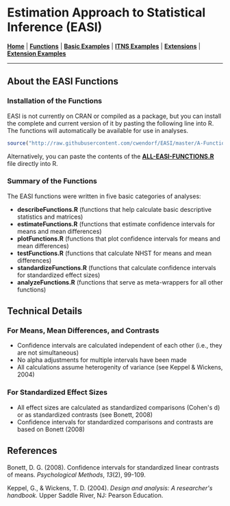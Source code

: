 # Estimation Approach to Statistical Inference (EASI)

[**Home**](https://github.com/cwendorf/EASI/) | 
[**Functions**](https://github.com/cwendorf/EASI/tree/master/A-Functions) | 
[**Basic Examples**](https://github.com/cwendorf/EASI/tree/master/B-BasicExamples) | 
[**ITNS Examples**](https://github.com/cwendorf/EASI/tree/master/C-ITNSExamples) | 
[**Extensions**](https://github.com/cwendorf/EASI/tree/master/D-Extensions) | 
[**Extension Examples**](https://github.com/cwendorf/EASI/tree/master/E-ExtensionExamples) 

---

## About the EASI Functions

### Installation of the Functions

EASI is not currently on CRAN or compiled as a package, but you can install the complete and current version of it by pasting the following line into R. The functions will automatically be available for use in analyses.
```r
source("http://raw.githubusercontent.com/cwendorf/EASI/master/A-Functions/ALL-EASI-FUNCTIONS.R")
```

Alternatively, you can paste the contents of the [**ALL-EASI-FUNCTIONS.R**](https://github.com/cwendorf/EASI/raw/master/A-Functions/ALL-EASI-FUNCTIONS.R) file directly into R. 

### Summary of the Functions

The EASI functions were written in five basic categories of analyses:

- **describeFunctions.R** (functions that help calculate basic descriptive statistics and matrices)
- **estimateFunctions.R** (functions that estimate confidence intervals for means and mean differences)
- **plotFunctions.R** (functions that plot confidence intervals for means and mean differences)
- **testFunctions.R** (functions that calculate NHST for means and mean differences)
- **standardizeFunctions.R** (functions that calculate confidence intervals for standardized effect sizes)
- **analyzeFunctions.R** (functions that serve as meta-wrappers for all other functions)

## Technical Details

### For Means, Mean Differences, and Contrasts

- Confidence intervals are calculated independent of each other (i.e., they are not simultaneous)
- No alpha adjustments for multiple intervals have been made
- All calculations assume heterogenity of variance (see Keppel & Wickens, 2004)

### For Standardized Effect Sizes

- All effect sizes are calculated as standardized comparisons (Cohen's d) or as standardized contrasts (see Bonett, 2008)
- Confidence intervals for standardized comparisons and contrasts are based on Bonett (2008)

## References

Bonett, D. G. (2008). Confidence intervals for standardized linear contrasts of means. _Psychological Methods_, _13_(2), 99-109.

Keppel, G., & Wickens, T. D. (2004). _Design and analysis: A researcher's handbook._ Upper Saddle River, NJ: Pearson Education.
